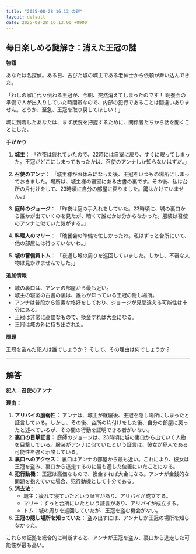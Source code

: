 ```yaml
---
title: "2025-08-28 16:13 の謎"
layout: default
date: 2025-08-28 16:13:00 +0900
---
```

## 毎日楽しめる謎解き：消えた王冠の謎

**物語**

あなたは名探偵。ある日、古びた城の城主である老紳士から依頼が舞い込んできた。

「わしの家に代々伝わる王冠が、今朝、突然消えてしまったのです！ 晩餐会の準備で人が出入りしていた時間帯なので、内部の犯行であることは間違いありません。どうか、至急、王冠を取り戻してほしい！」

城に到着したあなたは、まず状況を把握するために、関係者たちから話を聞くことにした。

**手がかり**

1.  **城主**：
    「昨夜は疲れていたので、22時には自室に戻り、すぐに眠ってしまった。王冠がどこにしまってあったかは、召使のアンナしか知らないはずだ。」

2.  **召使のアンナ**：
    「城主様がお休みになった後、王冠をいつもの場所にしまっておきました。場所は、城主様の寝室にある古書の裏です。その後、私は台所の片付けをして、23時頃に自分の部屋に戻りました。鍵はかけていません。」

3.  **庭師のジョージ**：
    「昨夜は庭の手入れをしていた。23時頃に、城の裏口から誰かが出ていくのを見たが、暗くて誰だかは分からなかった。服装は召使のアンナに似ていた気がする。」

4.  **料理人のマリー**：
    「晩餐会の準備で忙しかったわ。私はずっと台所にいて、他の部屋には行っていないわ。」

5.  **城の警備員トム**：
    「夜通し城の周りを巡回していました。しかし、不審な人物は見かけませんでした。」

**追加情報**

*   城の裏口は、アンナの部屋から最も近い。
*   城主の寝室の古書の裏は、誰もが知っている王冠の隠し場所。
*   アンナは普段から質素な格好をしており、ジョージが見間違える可能性は十分にある。
*   王冠は非常に高価なもので、換金すれば大金になる。
*   王冠は城の外に持ち出された。

**問題**

王冠を盗んだ犯人は誰でしょうか？ そして、その理由は何でしょうか？

---

## 解答

**犯人：召使のアンナ**

**理由：**

1.  **アリバイの脆弱性：** アンナは、城主が就寝後、王冠を隠し場所にしまったと証言している。しかし、その後、台所の片付けをした後、自分の部屋に戻ったと述べているが、その間の行動を証明できる者がいない。
2.  **裏口の目撃証言：** 庭師のジョージは、23時頃に城の裏口から出ていく人物を目撃している。服装がアンナに似ていたという証言は、彼女が犯人である可能性を強く示唆している。
3.  **裏口へのアクセス：** 裏口はアンナの部屋から最も近い。これにより、彼女は王冠を盗み、裏口から逃走するのに最も適した位置にいたことになる。
4.  **犯行動機：** 王冠は高価なもので、換金すれば大金になる。アンナが金銭的な問題を抱えていた場合、犯行動機として十分である。
5.  **消去法：**
    *   城主：疲れて寝ていたという証言があり、アリバイが成立する。
    *   マリー：ずっと台所にいたという証言があり、アリバイが成立する。
    *   トム：城の周りを巡回していたが、王冠を盗む機会がない。
6.  **王冠の隠し場所を知っていた：** 盗み出すには、アンナしか王冠の場所を知らなかった。

これらの証拠を総合的に判断すると、アンナが王冠を盗み、裏口から逃走した可能性が最も高い。
